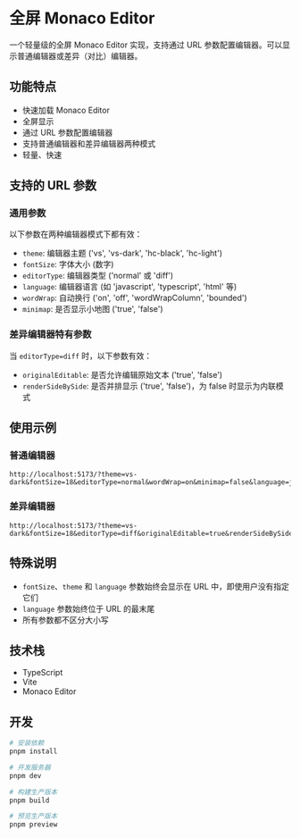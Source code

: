 # 全屏 Monaco Editor

一个轻量级的全屏 Monaco Editor 实现，支持通过 URL 参数配置编辑器。可以显示普通编辑器或差异（对比）编辑器。

## 功能特点

- 快速加载 Monaco Editor
- 全屏显示
- 通过 URL 参数配置编辑器
- 支持普通编辑器和差异编辑器两种模式
- 轻量、快速

## 支持的 URL 参数

### 通用参数

以下参数在两种编辑器模式下都有效：

- `theme`: 编辑器主题 ('vs', 'vs-dark', 'hc-black', 'hc-light')
- `fontSize`: 字体大小 (数字)
- `editorType`: 编辑器类型 ('normal' 或 'diff')
- `language`: 编辑器语言 (如 'javascript', 'typescript', 'html' 等)
- `wordWrap`: 自动换行 ('on', 'off', 'wordWrapColumn', 'bounded')
- `minimap`: 是否显示小地图 ('true', 'false')

### 差异编辑器特有参数

当 `editorType=diff` 时，以下参数有效：

- `originalEditable`: 是否允许编辑原始文本 ('true', 'false')
- `renderSideBySide`: 是否并排显示 ('true', 'false')，为 false 时显示为内联模式

## 使用示例

### 普通编辑器

```
http://localhost:5173/?theme=vs-dark&fontSize=18&editorType=normal&wordWrap=on&minimap=false&language=javascript
```

### 差异编辑器

```
http://localhost:5173/?theme=vs-dark&fontSize=18&editorType=diff&originalEditable=true&renderSideBySide=true&language=javascript
```

## 特殊说明

- `fontSize`、`theme` 和 `language` 参数始终会显示在 URL 中，即使用户没有指定它们
- `language` 参数始终位于 URL 的最末尾
- 所有参数都不区分大小写

## 技术栈

- TypeScript
- Vite
- Monaco Editor

## 开发

```bash
# 安装依赖
pnpm install

# 开发服务器
pnpm dev

# 构建生产版本
pnpm build

# 预览生产版本
pnpm preview
``` 
